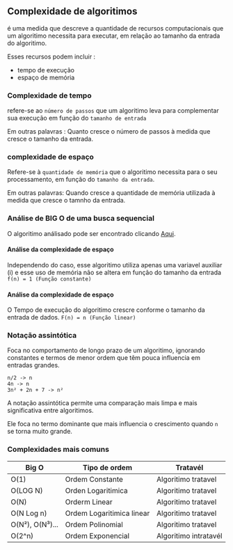 ## Complexidade de algoritimos

é uma medida que descreve a quantidade de recursos computacionais que um algoritimo necessita para executar, em relação ao tamanho da entrada do algoritimo.

Esses recursos podem incluir :

- tempo de execução
- espaço de memória

### Complexidade de tempo

refere-se ao `número de passos` que um algoritimo leva para complementar sua execução em função do `tamanho de entrada`

Em outras palavras :
Quanto cresce o número de passos à medida que cresce o tamanho da entrada.

### complexidade de espaço

Refere-se à `quantidade de memória` que o algoritimo necessita para o seu processamento, em função do `tamanho da entrada`.

Em outras palavras:
Quando cresce a quantidade de memória utilizada à medida que cresce o tamnho da entrada.

### Análise de BIG O de uma busca sequencial

O algoritimo análisado pode ser encontrado clicando [Aqui](./busca_sequencial.java).

#### Análise da complexidade de espaço

Independendo do caso, esse algoritimo utiliza apenas uma variavel auxiliar (i) e esse uso de memória não se altera em função do tamanho da entrada
`f(n) = 1 (Função constante)`

#### Análise da complexidade de espaço

O Tempo de execução do algoritimo crescre conforme o tamanho da entrada de dados.
`F(n) = n (Função linear)`

### Notação assintótica

Foca no comportamento de longo prazo de um algoritimo, ignorando constantes e termos de menor ordem que têm pouca influencia em entradas grandes.

```
n/2 -> n
4n -> n
3n² + 2n + 7 -> n²
```

A notação assintótica permite uma comparação mais limpa e mais significativa entre algoritimos.

Ele foca no termo dominante que mais influencia o crescimento quando `n` se torna muito grande.

### Complexidades mais comuns

| Big O           | Tipo de ordem             | Tratavél              |
| --------------- | ------------------------- | --------------------- |
| O(1)            | Ordem Constante           | Algoritimo tratavel   |
| O(LOG N)        | Orden Logaritimica        | Algoritimo tratavel   |
| O(N)            | Orderm Linear             | Algoritimo tratavel   |
| O(N Log n)      | Ordem Logaritimica linear | Algoritimo tratavel   |
| O(N²), O(N³)... | Ordem Polinomial          | Algoritimo tratavel   |
| O(2^n)          | Ordem Exponencial         | Algoritimo intratavél |

